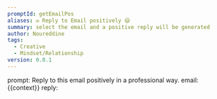 ```yaml
---
promptId: getEmailPos
aliases: ✉️ Reply to Email positively 😄
summary: select the email and a positive reply will be generated
author: Noureddine
tags:
  - Creative
  - Mindset/Relationship
version: 0.0.1
---
```

prompt:
Reply to this email positively in a professional way. 
email: 
{{context}}
reply:
